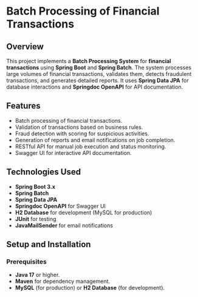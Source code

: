 # Batch Processing of Financial Transactions

## Overview
This project implements a **Batch Processing System** for **financial transactions** using **Spring Boot** and **Spring Batch**. The system processes large volumes of financial transactions, validates them, detects fraudulent transactions, and generates detailed reports. It uses **Spring Data JPA** for database interactions and **Springdoc OpenAPI** for API documentation.

## Features
- Batch processing of financial transactions.
- Validation of transactions based on business rules.
- Fraud detection with scoring for suspicious activities.
- Generation of reports and email notifications on job completion.
- RESTful API for manual job execution and status monitoring.
- Swagger UI for interactive API documentation.
  
## Technologies Used
- **Spring Boot 3.x**
- **Spring Batch**
- **Spring Data JPA**
- **Springdoc OpenAPI** for Swagger UI
- **H2 Database** for development (MySQL for production)
- **JUnit** for testing
- **JavaMailSender** for email notifications

## Setup and Installation

### Prerequisites
- **Java 17** or higher.
- **Maven** for dependency management.
- **MySQL** (for production) or **H2 Database** (for development).


